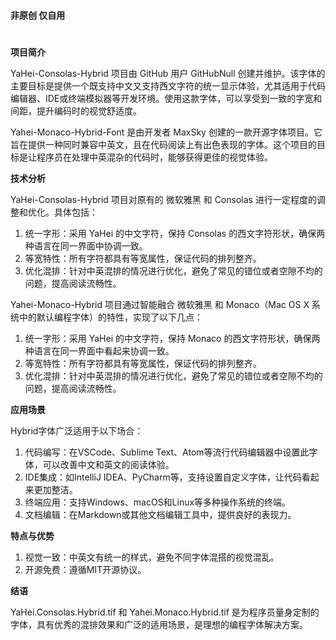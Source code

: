 #
**非原创 仅自用**
#

**项目简介**

YaHei-Consolas-Hybrid 项目由 GitHub 用户 GitHubNull 创建并维护。该字体的主要目标是提供一个既支持中文又支持西文字符的统一显示体验，尤其适用于代码编辑器、IDE或终端模拟器等开发环境。使用这款字体，可以享受到一致的字宽和间距，提升编码时的视觉舒适度。

Yahei-Monaco-Hybrid-Font 是由开发者 MaxSky 创建的一款开源字体项目。它旨在提供一种同时兼容中英文，且在代码阅读上有出色表现的字体。这个项目的目标是让程序员在处理中英混杂的代码时，能够获得更佳的视觉体验。

**技术分析**

YaHei-Consolas-Hybrid 项目对原有的 微软雅黑 和 Consolas 进行一定程度的调整和优化。具体包括：

1. 统一字形：采用 YaHei 的中文字符，保持 Consolas 的西文字符形状，确保两种语言在同一界面中协调一致。
2. 等宽特性：所有字符都具有等宽属性，保证代码的排列整齐。
3. 优化混排：针对中英混排的情况进行优化，避免了常见的错位或者空隙不均的问题，提高阅读流畅性。
   
Yahei-Monaco-Hybrid 项目通过智能融合 微软雅黑 和 Monaco（Mac OS X 系统中的默认编程字体）的特性，实现了以下几点：
1. 统一字形：采用 YaHei 的中文字符，保持 Monaco 的西文字符形状，确保两种语言在同一界面中看起来协调一致。
2. 等宽特性：所有字符都具有等宽属性，保证代码的排列整齐。
3. 优化混排：针对中英混排的情况进行优化，避免了常见的错位或者空隙不均的问题，提高阅读流畅性。

**应用场景**

Hybrid字体广泛适用于以下场合：

1. 代码编写：在VSCode、Sublime Text、Atom等流行代码编辑器中设置此字体，可以改善中文和英文的阅读体验。
2. IDE集成：如IntelliJ IDEA、PyCharm等，支持设置自定义字体，让代码看起来更加整洁。
3. 终端应用：支持Windows、macOS和Linux等多种操作系统的终端。
4. 文档编辑：在Markdown或其他文档编辑工具中，提供良好的表现力。

**特点与优势**

1. 视觉一致：中英文有统一的样式，避免不同字体混搭的视觉混乱。
2. 开源免费：遵循MIT开源协议。

**结语**

YaHei.Consolas.Hybrid.tif 和 Yahei.Monaco.Hybrid.tif 是为程序员量身定制的字体，具有优秀的混排效果和广泛的适用场景，是理想的编程字体解决方案。
#
